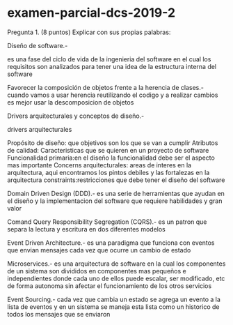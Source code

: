 # examen-parcial-dcs-2019-2
Pregunta 1. (8 puntos)
Explicar con sus propias palabras:

Diseño de software.-

es una fase del ciclo de vida de la ingenieria del software en el cual los requisitos son analizados para tener una idea de la estructura interna del software


Favorecer la composición de objetos frente a la herencia de clases.-
cuando vamos a usar herencia reutilizando el codigo y a realizar cambios es mejor usar la descomposicion de objetos

Drivers arquitecturales y conceptos de diseño.-

drivers arquitecturales

Propósito de diseño: que objetivos son los que se van a cumplir
Atributos de calidad: Caracteristicas que se quieren en un proyecto de software
Funcionalidad primaria:en el diseño la funcionalidad debe ser el aspecto mas importante
Concerns arquitecturales: areas de interes en la arquitectura, aqui encontramos los pintos debiles y las fortalezas en la arquitectura
constraints:restricciones que debe tener el diseño del software


Domain Driven Design (DDD).-
es una serie de herramientas que ayudan en el diseño y la implementacion del software que requiere habilidades y gran valor

Comand Query Responsibility Segregation (CQRS).-
es un patron que separa la lectura y escritura en dos diferentes modelos

Event Driven Architecture.-
es una paradigma que funciona con eventos que envian mensajes cada vez que ocurre un cambio de estado

Microservices.-
es una arquitectura de software en la cual los componentes de un sistema son divididos en componentes mas pequeños e independientes donde cada uno de ellos puede escalar, ser modificado, etc de forma autonoma sin afectar el funcionamiento de los otros servicios

Event Sourcing.-
cada vez que cambia un estado se agrega un evento a la lista de eventos y en un sistema se maneja esta lista como un historico de todos los mensajes que se enviaron
